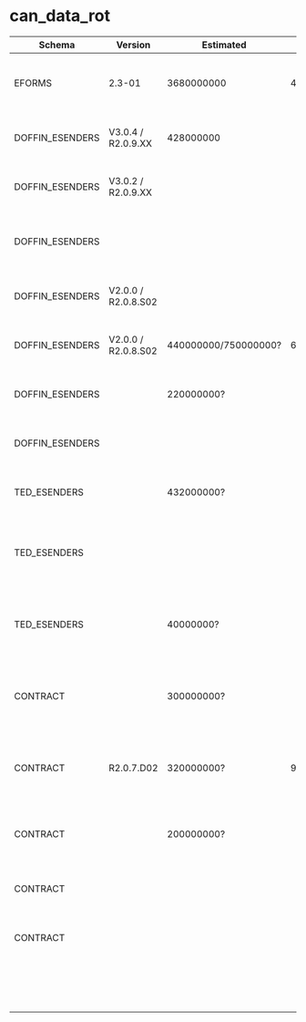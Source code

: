 # can_data_rot

| Schema          | Version             | Estimated            | Max                  | Utlysning             | Tildeling   | TED         |                                                                                             |                                                                                        |   |   |   |
|-----------------|---------------------|----------------------|----------------------|-----------------------|-------------|-------------|---------------------------------------------------------------------------------------------|----------------------------------------------------------------------------------------|---|---|---|
| EFORMS          | 2.3-01              | 3680000000           | 4600000000           | [2024-100693.xml][1]  |             |             | ARBEIDS- OG VELFERDSETATEN                                                                  | 23-5161 Anskaffelse av parallelle rammeavtaler for IT konsulenttjenester til NAV       |   |   |   |
| DOFFIN_ESENDERS | V3.0.4 / R2.0.9.XX  | 428000000            |                      | [2023-668270.xml][2]  | 2023-601022 | 149049-2023 | ARBEIDS- OG VELFERDSETATEN                                                                  | Anskaffelse av parallelle rammeavtaler for konsulenttjenester til NAV                  |   |   |   |
| DOFFIN_ESENDERS | V3.0.2 / R2.0.9.XX  |                      |                      | [2019-391203.xml][3]  | 2020-337261 | 087031-2019 | ARBEIDS- OG VELFERDSETATEN (NAV)                                                            | Anskaffelse av parallelle rammeavtaler for konsulenttjenester til NAV                  |   |   |   |
| DOFFIN_ESENDERS |                     |                      |                      | [2016-070892.xml][4]  | 2017-211563 | 450726-2016 | Arbeids- og velferdsdirektoratet, Økonomi- og styringsavdelingen, Anskaffelsesseksjonen     | Anskaffelse av vedlikeholds- og videreutviklingsavtale for Arena                       |   |   |   |
| DOFFIN_ESENDERS | V2.0.0 / R2.0.8.S02 |                      |                      | [2015-340383.xml][5]  | 2015-103735 | 107172-2015 | Arbeids- og velferdsdirektoratet, Økonomiavdelingen, Anskaffelsesseksjonen                  | Anskaffelse av parallelle rammeavtaler for konsulenttjenester til NAV                  |   |   |   |
| DOFFIN_ESENDERS | V2.0.0 / R2.0.8.S02 | 440000000/750000000? | 600000000/750000000? | [2014-888660.xml][6]  | 2015-512386 |             | Arbeids- og velferdsdirektoratet, Økonomiavdelingen, Anskaffelsesseksjonen                  | Vedlikehold og videreutvikling av Pensjonsløsningen                                    |   |   |   |
| DOFFIN_ESENDERS |                     | 220000000?           |                      | [2014-410278.xml][7]  | 2015-661253 |             | Arbeids- og velferdsdirektoratet, Økonomiavdelingen, Anskaffelsesseksjonen                  | Vedlikehold og videreutvikling for Datavarehus                                         |   |   |   |
| DOFFIN_ESENDERS |                     |                      |                      | [2014-398870.xml][8]  | 2015-322128 | 214426-2014 | Arbeids- og velferdsdirektoratet, Økonomiavdelingen, Anskaffelsesseksjonen                  | Vedlikehold og videreutvikling av Fellesregistre                                       |   |   |   |
| TED_ESENDERS    |                     | 432000000?           |                      | [2013-307839.xml][9]  | 2014-607651 | 350607-2013 | Arbeids- og velferdsdirektoratet, Økonomiavdelingen, Anskaffelsesseksjonen                  | Elektronisk samhandling, integrasjon og sikkerhet                                      |   |   |   |
| TED_ESENDERS    |                     |                      |                      | [2012-266032.xml][10] | 2013-281292 |             | Arbeids- og velferdsdirektoratet, NAV økonomi, Anskaffelser og forretningsjuridisk avdeling | Anskaffelse av avtale for bistand til kvalitetssikring                                 |   |   |   |
| TED_ESENDERS    |                     | 40000000?            |                      | [2012-264355.xml][11] | 2013-281148 |             | Arbeids- og velferdsdirektoratet, NAV økonomi, Anskaffelser og forretningsjuridisk avdeling | Rammeavtale og vedlikeholdsavtale for IKT-sikkerhetsløsninger                          |   |   |   |
| CONTRACT        |                     | 300000000?           |                      | [2011-910767.xml][12] | 2012-255539 | 343149-2011 | Arbeids- og velferdsdirektoratet, NAV økonomi, Anskaffelser og forretningsjuridisk avdeling | Anskaffelse av vedlikeholds- og videreutviklingsavtale for Arena                       |   |   |   |
| CONTRACT        | R2.0.7.D02          | 320000000?           | 920000000?           | [2011-240721.xml][13] | 2011-777247 | 101167-2011 | Arbeid og velferdsdirektoratet, NAV økonomi,anskaffelser og forretningsjuridisk avdeling    | Anskaffelse av rammeavtaler for konsulenttjenester innenfor IKT-området                |   |   |   |
| CONTRACT        |                     | 200000000?           |                      | [2007-596014.xml][14] | 2008-306918 |             | NAV Drift og utvikling                                                                      | Anskaffelse av vedlikeholds- og videreutviklingsavtale for Arena saksbehandlingssystem |   |   |   |
| CONTRACT        |                     |                      |                      | [2005-656943.xml][15] | 2005-403461 |             | Rikstrygdeverket                                                                            | Rammeavtale for kjøp av konsulenttjenester til pensjonsprosjektet - Prekvalifisering   |   |   |   |
| CONTRACT        |                     |                      |                      | [2004-632638.xml][16] | 2005-728398 |             | Rikstrygdeverket                                                                            | Rammeavtale for kjøp av konsulenttjenester til trygdeetatens IT-virksomhet             |   |   |   |
|                 |                     |                      |                      | [][]                  | 2003-412524 |             | Aetat Arbeidsdirektoratet                                                                   | Rammeavtale for IKT-relaterte konsulenttjenester til Aetat                             |   |   |   |

[1]: ./2024-100693.xml
[2]: ./2023-668270.xml
[3]: ./2019-391203.xml
[4]: ./2016-070892.xml
[5]: ./2015-340383.xml
[6]: ./2014-888660.xml
[7]: ./2014-410278.xml
[8]: ./2014-398870.xml
[9]: ./2013-307839.xml
[10]: ./2012-266032.xml
[11]: ./2012-264355.xml
[12]: ./2011-910767.xml
[13]: ./2011-240721.xml
[14]: ./2007-596014.xml
[15]: ./2005-656943.xml
[16]: ./2004-632638.xml
